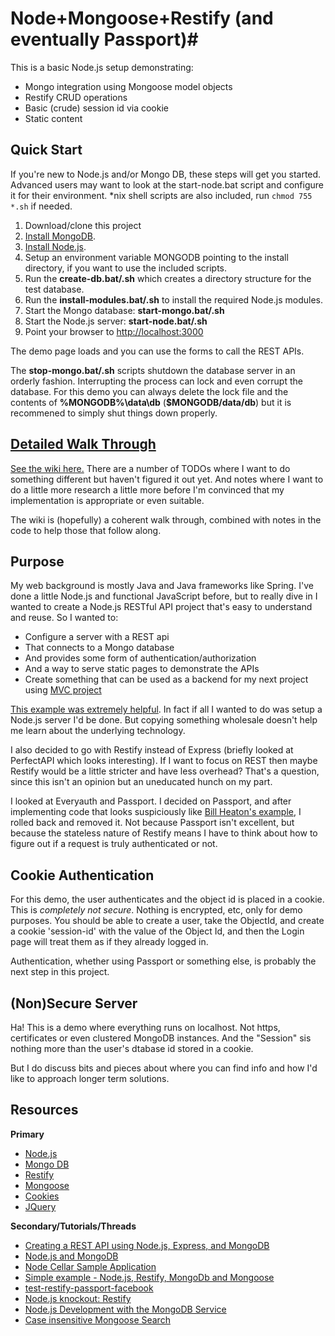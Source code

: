 # Node+Mongoose+Restify (and eventually Passport)#

This is a basic Node.js setup demonstrating:  

- Mongo integration using Mongoose model objects  
- Restify CRUD operations  
- Basic (crude) session id via cookie
- Static content

## Quick Start ##
If you're new to Node.js and/or Mongo DB, these steps will get you started. Advanced users may want to look at the start-node.bat script and configure it for their environment. *nix shell scripts are also included, run `chmod 755 *.sh` if needed.
  
1. Download/clone this project
2. [Install MongoDB](http://docs.mongodb.org/manual/installation/#gsc.tab=0).
3. [Install Node.js](http://nodejs.org/download/).
4. Setup an environment variable MONGODB pointing to the install directory, if you want to use the included scripts.
5. Run the **create-db.bat/.sh** which creates a directory structure for the test database.
6. Run the **install-modules.bat/.sh** to install the required Node.js modules.
7. Start the Mongo database: **start-mongo.bat/.sh**
8. Start the Node.js server: **start-node.bat/.sh**
0. Point your browser to [http://localhost:3000](http://localhost:3000)

The demo page loads and you can use the forms to call the REST APIs.

The **stop-mongo.bat/.sh** scripts shutdown the database server in an orderly fashion. Interrupting the process can lock and even corrupt the database. For this demo you can always delete the lock file and the contents of **%MONGODB%\data\db** (**$MONGODB/data/db**) but it is recommened to simply shut things down properly.

## [Detailed Walk Through](https://github.com/pcimino/nodejs-restify-mongodb/wiki) ##
[See the wiki here.](https://github.com/pcimino/nodejs-restify-mongodb/wiki) There are a number of TODOs where I want to do something different but haven't figured it out yet. And notes where I want to do a little more research a little more before I'm convinced that my implementation is appropriate or even suitable.

The wiki is (hopefully) a coherent walk through, combined with notes in the code to help those that follow along.

## Purpose ##
My web background is mostly Java and Java frameworks like Spring. I've done a little Node.js and functional JavaScript before, but to really dive in I wanted to create a Node.js RESTful API project that's easy to understand and reuse. So I wanted to:
- Configure a server with a REST api
- That connects to a Mongo database
- And provides some form of authentication/authorization
- And a way to serve static pages to demonstrate the APIs  
- Create something that can be used as a backend for my next project using [MVC project](https://github.com/enyojs/enyo/wiki/Enyo-MVC-Intro)  

[This example was extremely helpful](http://pixelhandler.com/blog/2012/02/09/develop-a-restful-api-using-node-js-with-express-and-mongoose/). In fact if all I wanted to do was setup a Node.js server I'd be done. But copying something wholesale doesn't help me learn about the underlying technology.

I also decided to go with Restify instead of Express (briefly looked at PerfectAPI which looks interesting). If I want to focus on REST then maybe Restify would be a little stricter and have less overhead? That's a question, since this isn't an opinion but an uneducated hunch on my part.

I looked at Everyauth and Passport. I decided on Passport, and after implementing code that looks suspiciously like [Bill Heaton's example](http://pixelhandler.com/blog/2012/02/09/develop-a-restful-api-using-node-js-with-express-and-mongoose/), I rolled back and removed it. Not because Passport isn't excellent, but because the stateless nature of Restify means I have to think about how to figure out if a request is truly authenticated or not.

## Cookie Authentication ##
For this demo, the user authenticates and the object id is placed in a cookie. This is *completely not secure*. Nothing is encrypted, etc, only for demo purposes. You should be able to create a user, take the ObjectId, and create a cookie 'session-id' with the value of the Object Id, and then the Login page will treat them as if they already logged in.

Authentication, whether using Passport or something else, is probably the next step in this project.

## (Non)Secure Server ##
Ha! This is a demo where everything runs on localhost. Not https, certificates or even clustered MongoDB instances. And the "Session" sis nothing more than the user's dtabase id stored in a cookie. 

But I do discuss bits and pieces about where you can find info and how I'd like to approach longer term solutions.

## Resources ##
**Primary**  
- [Node.js](http://nodejs.org/)  
- [Mongo DB](http://www.mongodb.org/)  
- [Restify](http://mcavage.github.com/node-restify)  
- [Mongoose](http://mongoosejs.com/)  
- [Cookies](http://https://github.com/jed/cookies)  
- [JQuery](http://api.jquery.com/)  

**Secondary/Tutorials/Threads**  
- [Creating a REST API using Node.js, Express, and MongoDB](http://coenraets.org/blog/2012/10/creating-a-rest-api-using-node-js-express-and-mongodb/)  
- [Node.js and MongoDB](http://howtonode.org/node-and-mongo)
- [Node Cellar Sample Application](https://github.com/ccoenraets/nodecellar)  
- [Simple example - Node.js, Restify, MongoDb and Mongoose](http://backbonetutorials.com/nodejs-restify-mongodb-mongoose/)  
- [test-restify-passport-facebook](https://github.com/halrobertson/test-restify-passport-facebook/)  
- [Node.js knockout: Restify](http://blog.nodeknockout.com/post/34710903021/restify)
- [Node.js Development with the MongoDB Service](http://docs.cloudfoundry.com/services/mongodb/nodejs-mongodb.html)  
- [Case insensitive Mongoose Search](https://fabianosoriani.wordpress.com/2012/03/22/mongoose-validate-unique-field-insensitive/)  





